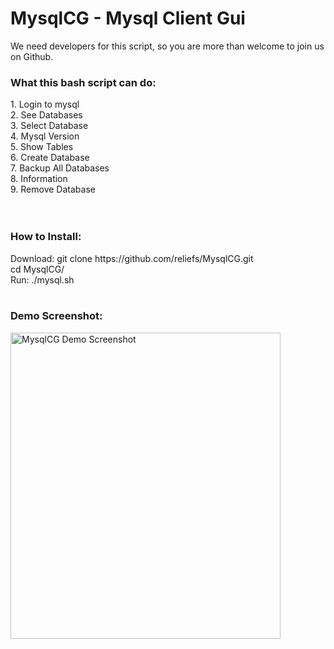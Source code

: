 # MysqlCG - Mysql Client Gui

We need developers for this script, so you are more than welcome to join us on Github.
<br>
<h3>What this bash script can do:</h3>
1. Login to mysql<br>
2. See Databases<br>
3. Select Database<br>
4. Mysql Version<br>
5. Show Tables<br>
6. Create Database<br>
7. Backup All Databases<br>
8. Information<br>
9. Remove Database<br>
<br /><br />
<h3>How to Install:</h3>
Download: git clone https://github.com/reliefs/MysqlCG.git<br />
cd MysqlCG/<br />
Run: ./mysql.sh <br />
<br>
<h3>Demo Screenshot:</h3>
<img src="https://i.imgur.com/B9q4NU4.png" alt="MysqlCG Demo Screenshot" height="490" width="432">

